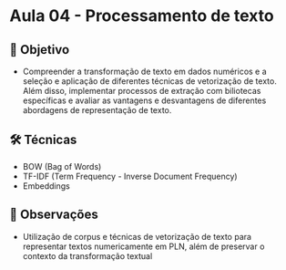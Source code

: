 # Aula 04 - Processamento de texto

## 🎯 Objetivo
 - Compreender a transformação de texto em dados numéricos e a seleção e aplicação de diferentes técnicas de vetorização de texto. Além disso, implementar processos de extração com biliotecas específicas e avaliar as vantagens e desvantagens de diferentes abordagens de representação de texto.

## 🛠️ Técnicas
- BOW (Bag of Words)
- TF-IDF (Term Frequency - Inverse Document Frequency)
- Embeddings
## 📝 Observações
- Utilização de corpus e técnicas de vetorização de texto para representar textos numericamente em PLN, além de preservar o contexto da transformação textual